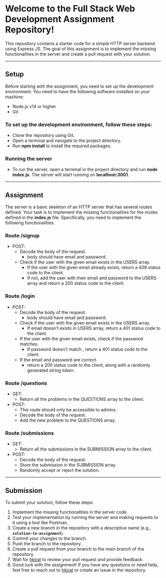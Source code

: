 # Welcome to the Full Stack Web Development Assignment Repository!

This repository contains a starter code for a simple HTTP server backend using Express JS. The goal of this assignment is to implement the missing functionalities in the server and create a pull request with your solution.

<hr>

## Setup
Before starting with the assignment, you need to set up the development environment. You need to have the following software installed on your machine:

- Node.js v14 or higher
- Git

### To set up the development environment, follow these steps:

- Clone the repository using Git.
- Open a terminal and navigate to the project directory.
- Run **npm install** to install the required packages.

### Running the server
- To run the server, open a terminal in the project directory and run **node index.js**. The server will start running on **localhost:3001**.

<hr>


 
## Assignment
The server is a basic skeleton of an HTTP server that has several routes defined. Your task is to implement the missing functionalities for the routes defined in the **index.js** file. Specifically, you need to implement the following functionalities:

### Route /signup
- POST:
  - Decode the body of the request.
    - body should have email and password.
  - Check if the user with the given email exists in the USERS array.
    - If the user with the given email already exists, return a 409 status code to the client.
    - If not, add the user with their email and password to the USERS array and return a 200 status code to the client.
  
### Route /login
- POST:
  - Decode the body of the request.
    - body should have email and password.
  - Check if the user with the given email exists in the USERS array. 
    - If email doesn't exists in USERS array, return a 401 status code to the client.
  - If the user with the given email exists, check if the password matches. 
      - If password doesn't match , return a 401 status code to the client.
  - If the email and password are correct.
    - return a 200 status code to the client, along with a randomly generated string token.
  
### Route /questions
- GET: 
  - Return all the problems in the QUESTIONS array to the client.
- POST: 
    - This route should only be accessible to admins.
    - Decode the body of the request. 
    - Add the new problem to the QUESTIONS array.
  
### Route /submissions
- GET: 
  - Return all the submissions in the SUBMISSION array to the client.
- POST: 
  - Decode the body of the request. 
  - Store the submission in the SUBMISSION array. 
  - Randomly accept or reject the solution.
   
<hr>

## Submission
To submit your solution, follow these steps:

1. Implement the missing functionalities in the server code.
2. Test your implementation by running the server and making requests to it using a tool like Postman.
3. Create a new branch in the repository with a descriptive name (e.g., **`solution-to-assignment`**).
4. Commit your changes to the branch.
5. Push the branch to the repository.
6. Create a pull request from your branch to the main branch of the repository.
7. Wait for [hkirat](https://github.com/hkirat) to review your pull request and provide feedback.
8. Good luck with the assignment! If you have any questions or need help, feel free to reach out to [hkirat](https://github.com/hkirat) or create an issue in the repository.
